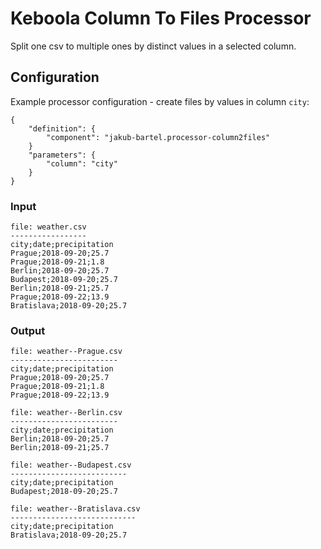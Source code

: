 # Keboola Column To Files Processor

Split one csv to multiple ones by distinct values in a selected column.

## Configuration

Example processor configuration - create files by values in column `city`:
```
{
    "definition": {
        "component": "jakub-bartel.processor-column2files"
    }
    "parameters": {
        "column": "city"
    }
}
```

### Input

```
file: weather.csv
-----------------
city;date;precipitation
Prague;2018-09-20;25.7
Prague;2018-09-21;1.8
Berlin;2018-09-20;25.7
Budapest;2018-09-20;25.7
Berlin;2018-09-21;25.7
Prague;2018-09-22;13.9
Bratislava;2018-09-20;25.7
```

### Output

```
file: weather--Prague.csv
------------------------
city;date;precipitation
Prague;2018-09-20;25.7
Prague;2018-09-21;1.8
Prague;2018-09-22;13.9
```

```
file: weather--Berlin.csv
------------------------
city;date;precipitation
Berlin;2018-09-20;25.7
Berlin;2018-09-21;25.7
```

```
file: weather--Budapest.csv
--------------------------
city;date;precipitation
Budapest;2018-09-20;25.7
```

```
file: weather--Bratislava.csv
----------------------------
city;date;precipitation
Bratislava;2018-09-20;25.7
```
